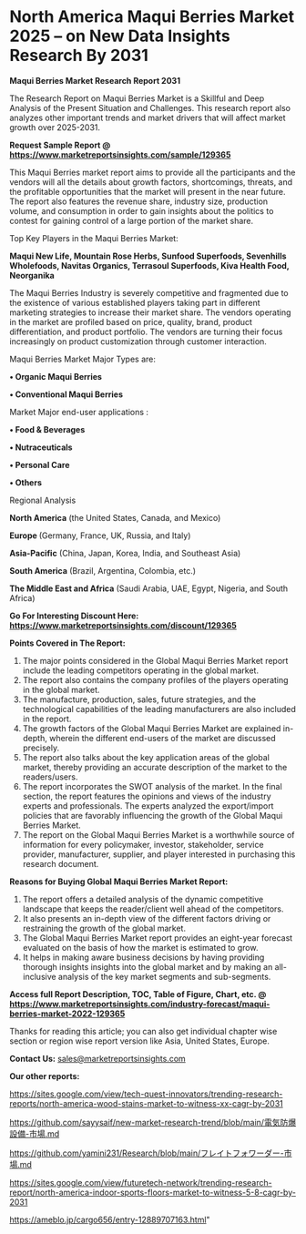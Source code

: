 # North America Maqui Berries Market 2025 – on New Data Insights Research By 2031

<strong>Maqui Berries Market Research Report 2031</strong>

The Research Report on Maqui Berries Market is a Skillful and Deep Analysis of the Present Situation and Challenges. This research report also analyzes other important trends and market drivers that will affect market growth over 2025-2031.

<strong>Request Sample Report @ <a href=https://www.marketreportsinsights.com/sample/129365>https://www.marketreportsinsights.com/sample/129365</a></strong>

This Maqui Berries market report aims to provide all the participants and the vendors will all the details about growth factors, shortcomings, threats, and the profitable opportunities that the market will present in the near future. The report also features the revenue share, industry size, production volume, and consumption in order to gain insights about the politics to contest for gaining control of a large portion of the market share.

Top Key Players in the Maqui Berries Market:

<strong>Maqui New Life, Mountain Rose Herbs, Sunfood Superfoods, Sevenhills Wholefoods, Navitas Organics, Terrasoul Superfoods, Kiva Health Food, Neorganika</strong>

The Maqui Berries Industry is severely competitive and fragmented due to the existence of various established players taking part in different marketing strategies to increase their market share. The vendors operating in the market are profiled based on price, quality, brand, product differentiation, and product portfolio. The vendors are turning their focus increasingly on product customization through customer interaction.

Maqui Berries Market Major Types are:

<strong>• Organic Maqui Berries

• Conventional Maqui Berries</strong>

Market Major end-user applications :

<strong>• Food & Beverages

• Nutraceuticals

• Personal Care

• Others</strong>

Regional Analysis

</u><strong><b>North America</b></strong> (the United States, Canada, and Mexico)

<strong><b>Europe </b></strong>(Germany, France, UK, Russia, and Italy)

<strong><b>Asia-Pacific</b></strong> (China, Japan, Korea, India, and Southeast Asia)

<strong><b>South America</b></strong> (Brazil, Argentina, Colombia, etc.)

<strong><b>The Middle East and Africa</b></strong> (Saudi Arabia, UAE, Egypt, Nigeria, and South Africa)

<strong>Go For Interesting Discount Here: <a href=https://www.marketreportsinsights.com/discount/129365>https://www.marketreportsinsights.com/discount/129365</a></strong>

<strong>Points Covered in The Report:</strong>
<ol>
  <li>The major points considered in the Global Maqui Berries Market report include the leading competitors operating in the global market.</li>
  <li>The report also contains the company profiles of the players operating in the global market.</li>
  <li>The manufacture, production, sales, future strategies, and the technological capabilities of the leading manufacturers are also included in the report.</li>
  <li>The growth factors of the Global Maqui Berries Market are explained in-depth, wherein the different end-users of the market are discussed precisely.</li>
  <li>The report also talks about the key application areas of the global market, thereby providing an accurate description of the market to the readers/users.</li>
  <li>The report incorporates the SWOT analysis of the market. In the final section, the report features the opinions and views of the industry experts and professionals. The experts analyzed the export/import policies that are favorably influencing the growth of the Global Maqui Berries Market.</li>
  <li>The report on the Global Maqui Berries Market is a worthwhile source of information for every policymaker, investor, stakeholder, service provider, manufacturer, supplier, and player interested in purchasing this research document.</li>
</ol>
<strong>Reasons for Buying Global Maqui Berries Market Report:</strong>

<ol>
  <li>The report offers a detailed analysis of the dynamic competitive landscape that keeps the reader/client well ahead of the competitors.</li>
  <li>It also presents an in-depth view of the different factors driving or restraining the growth of the global market.</li>
  <li>The Global Maqui Berries Market report provides an eight-year forecast evaluated on the basis of how the market is estimated to grow.</li>
  <li>It helps in making aware business decisions by having providing thorough insights insights into the global market and by making an all-inclusive analysis of the key market segments and sub-segments.</li>
</ol>
<strong>Access full Report Description, TOC, Table of Figure, Chart, etc. @ <a href=https://www.marketreportsinsights.com/industry-forecast/maqui-berries-market-2022-129365>https://www.marketreportsinsights.com/industry-forecast/maqui-berries-market-2022-129365</a></strong>


Thanks for reading this article; you can also get individual chapter wise section or region wise report version like Asia, United States, Europe.

<strong>Contact Us:</strong>
sales@marketreportsinsights.com

<strong>Our other reports:</strong>

<a href=https://sites.google.com/view/tech-quest-innovators/trending-research-reports/north-america-wood-stains-market-to-witness-xx-cagr-by-2031>https://sites.google.com/view/tech-quest-innovators/trending-research-reports/north-america-wood-stains-market-to-witness-xx-cagr-by-2031</a>

<a href=https://github.com/sayysaif/new-market-research-trend/blob/main/電気防爆設備-市場.md>https://github.com/sayysaif/new-market-research-trend/blob/main/電気防爆設備-市場.md</a>

<a href=https://github.com/yamini231/Research/blob/main/フレイトフォワーダー-市場.md>https://github.com/yamini231/Research/blob/main/フレイトフォワーダー-市場.md</a>

<a href=https://sites.google.com/view/futuretech-network/trending-research-report/north-america-indoor-sports-floors-market-to-witness-5-8-cagr-by-2031>https://sites.google.com/view/futuretech-network/trending-research-report/north-america-indoor-sports-floors-market-to-witness-5-8-cagr-by-2031</a>

<a href=https://ameblo.jp/cargo656/entry-12889707163.html>https://ameblo.jp/cargo656/entry-12889707163.html</a>"
